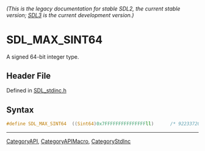 ###### (This is the legacy documentation for stable SDL2, the current stable version; [SDL3](https://wiki.libsdl.org/SDL3/) is the current development version.)
# SDL_MAX_SINT64

A signed 64-bit integer type.

## Header File

Defined in [SDL_stdinc.h](https://github.com/libsdl-org/SDL/blob/SDL2/include/SDL_stdinc.h)

## Syntax

```c
#define SDL_MAX_SINT64  ((Sint64)0x7FFFFFFFFFFFFFFFll)      /* 9223372036854775807 */
```

----
[CategoryAPI](CategoryAPI), [CategoryAPIMacro](CategoryAPIMacro), [CategoryStdInc](CategoryStdInc)

